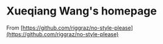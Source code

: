 # Xueqiang Wang's homepage

From [https://github.com/riggraz/no-style-please](https://github.com/riggraz/no-style-please)
